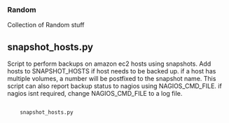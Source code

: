 ### Random

Collection of Random stuff

snapshot_hosts.py
-----------

Script to perform backups on amazon ec2 hosts using snapshots.  Add hosts to SNAPSHOT_HOSTS if host needs to be backed up.  if a host has multiple volumes, a number will be postfixed to the snapshot name.  This script can also report backup status to nagios using NAGIOS_CMD_FILE.  if nagios isnt required, change NAGIOS_CMD_FILE to a log file.  
<pre><code>
    snapshot_hosts.py

</code></pre>






